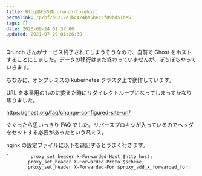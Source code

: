 ```yaml
---
title: Blog移行の件 qrunch-to-ghost
permalink: /p/bf2b6212e1bc424ba5bec3f89bd51be5
tags: []
date: 2020-09-24 01:37:00
updated: 2021-07-29 01:26:30
---
```


Qrunch さんがサービス終了されてしまうそうなので、自前で Ghost をホストすることにしました。データの移行はまだ終わっていませんが、ぼちぼちやっていきます。

ちなみに、オンプレミスの kubernetes クラスタ上で動作しています。

URL を本番用のものに変えた時にリダイレクトループになってしまってかなり焦りました。

<a href="https://ghost.org/faq/change-configured-site-url/"><https://ghost.org/faq/change-configured-site-url/>

ぐぐったら思いっきり FAQ でした。リバースプロキシが入っているのでヘッダをセットする必要があったという凡ミス。

nginx の設定ファイルに以下を追記するとうまく行きます。

```
`        proxy_set_header X-Forwarded-Host $http_host;
        proxy_set_header X-Forwarded-Proto $scheme;
        proxy_set_header X-Forwarded-For $proxy_add_x_forwarded_for;
```
